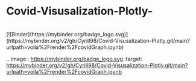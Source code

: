 # Covid-Visusalization-Plotly-
<br>
[![Binder](https://mybinder.org/badge_logo.svg)](https://mybinder.org/v2/gh/Cyrill98/Covid-Visusalization-Plotly.git/main?urlpath=voila%2Frender%2FcovidGraph.ipynb)

.. image:: https://mybinder.org/badge_logo.svg
 :target: https://mybinder.org/v2/gh/Cyrill98/Covid-Visusalization-Plotly.git/main?urlpath=voila%2Frender%2FcovidGraph.ipynb
